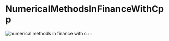 # NumericalMethodsInFinanceWithCpp
![numerical methods in finance with c++](https://images-fe.ssl-images-amazon.com/images/I/51Oy5wKcpqL._SY291_BO1,204,203,200_QL40_ML2_.jpg "numerical methods in finance with c++")
